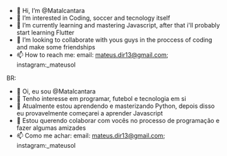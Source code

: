- 👋 Hi, I’m @Matalcantara
- 👀 I’m interested in Coding, soccer and tecnology itself
- 🌱 I’m currently learning and mastering Javascript, after that i'll probably start learning Flutter
- 💞️ I’m looking to collaborate with yous guys in the proccess of coding and make some friendships
- 📫 How to reach me: email: mateus.dir13@gmail.com; instagram:_mateusol

BR: 

- 👋 Oi, eu sou @Matalcantara
- 👀 Tenho interesse em programar, futebol e tecnologia em si
- 🌱 Atualmente estou aprendendo e masterizando Python, depois disso eu provavelmente começarei a aprender Javascript
- 💞️ Estou querendo colaborar com vocês no processo de programação e fazer algumas amizades
- 📫 Como me achar: email: mateus.dir13@gmail.com; instagram:_mateusol
<!---

Matalcantara/Matalcantara is a ✨ special ✨ repository because its `README.md` (this file) appears on your GitHub profile.
You can click the Preview link to take a look at your changes.
--->
